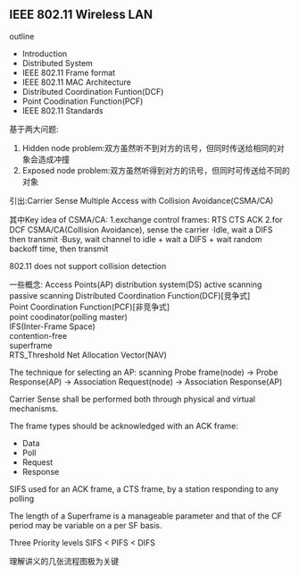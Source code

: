 ## IEEE 802.11 Wireless LAN

outline
* Introduction
* Distributed System
* IEEE 802.11 Frame format
* IEEE 802.11 MAC Architecture
* Distributed Coordination Funtion(DCF)
* Point Coodination Function(PCF)
* IEEE 802.11 Standards

基于两大问题:
1. Hidden node problem:双方虽然听不到对方的讯号，但同时传送给相同的对象会造成冲撞
2. Exposed node problem:双方虽然听得到对方的讯号，但同时可传送给不同的对象

引出:Carrier Sense Multiple Access with Collision Avoidance(CSMA/CA)

其中Key idea of CSMA/CA:
  1.exchange control frames: RTS CTS ACK
  2.for DCF
CSMA/CA(Collision Avoidance), sense the carrier
  ·Idle, wait a DIFS then transmit
  ·Busy, wait channel to idle + wait a DIFS + wait random backoff time, then transmit

802.11 does not support collision detection

一些概念:
Access Points(AP)
distribution system(DS)
active scanning
passive scanning
Distributed Coordination Function(DCF)[竞争式]     
Point Coordination Function(PCF)[非竞争式]   
point coodinator(polling master)   
IFS(Inter-Frame Space)   
contention-free   
superframe   
RTS_Threshold
Net Allocation Vector(NAV)

The technique for selecting an AP: scanning
Probe frame(node) -> Probe Response(AP) -> Association Request(node) -> Association Response(AP)

Carrier Sense shall be performed both through physical and virtual mechanisms.

The frame types should be acknowledged with an ACK frame:
  * Data
  * Poll
  * Request
  * Response

SIFS used for an ACK frame, a CTS frame, by a station responding to any polling

The length of a Superframe is a manageable parameter and that of the CF period may be variable on a per SF basis.

Three Priority levels
  SIFS < PIFS < DIFS

理解讲义的几张流程图极为关键
